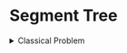 # Segment Tree
<details markdown = "1"><summary>Classical Problem</summary>
 
  [Problem-01 : (Segmentree on Circular Array) ](https://codeforces.com/contest/52/problem/C) &nbsp;[My Solution](https://codeforces.com/contest/52/submission/230722588)

  [Problem-02 : ](https://atcoder.jp/contests/abc157/tasks/abc157_e) &nbsp; [My Solution](https://atcoder.jp/contests/abc157/submissions/48871826)

  [Problem-03(Leetcode):](https://leetcode.com/problems/peaks-in-array/description/) &nbsp; [My Solution](https://leetcode.com/problems/peaks-in-array/solutions/5320605/segment-tree-c-solution/)

  </details>

